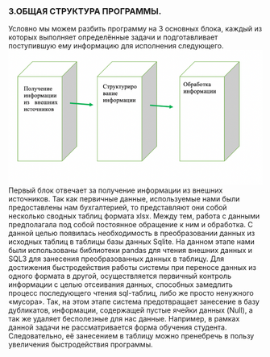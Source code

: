 ### 3.ОБЩАЯ СТРУКТУРА ПРОГРАММЫ.
Условно мы можем разбить программу на 3 основных блока, каждый из которых выполняет определённые задачи и подготавливает  поступившую ему информацию для исполнения следующего.
![alt text](https://github.com/Kiri28/Data-analysis_project/blob/master/Picture1.png)
Первый блок отвечает за получение информации из внешних источников. Так как первичные данные, используемые нами были предоставлены нам бухгалтерией, то представляют они собой несколько сводных таблиц формата xlsx. Между тем, работа с данными предполагала под собой постоянное обращение к ним и обработка. С данной целью появилась необходимость в преобразовании данных из исходных таблиц в таблицы базы данных Sqlite. На данном этапе нами были использованы библиотеки pandas для чтения внешних данных и SQL3 для занесения преобразованных данных в таблицу. 
Для достижения быстродействия работы системы при переносе данных из одного формата в другой, осуществляется первичный контроль информации с целью отсеивания данных, способных замедлить процесс последующего чтения sql-таблиц, либо же просто ненужного «мусора». Так, на этом этапе система предотвращает занесение в базу дубликатов, информации, содержащей пустые ячейки данных (Null), а так же удаляет бесполезные для нас данные. Например, в рамках данной задачи не рассматривается форма обучения студента. Следовательно, её занесением в таблицу можно пренебречь в пользу увеличения быстродействия программы.  



